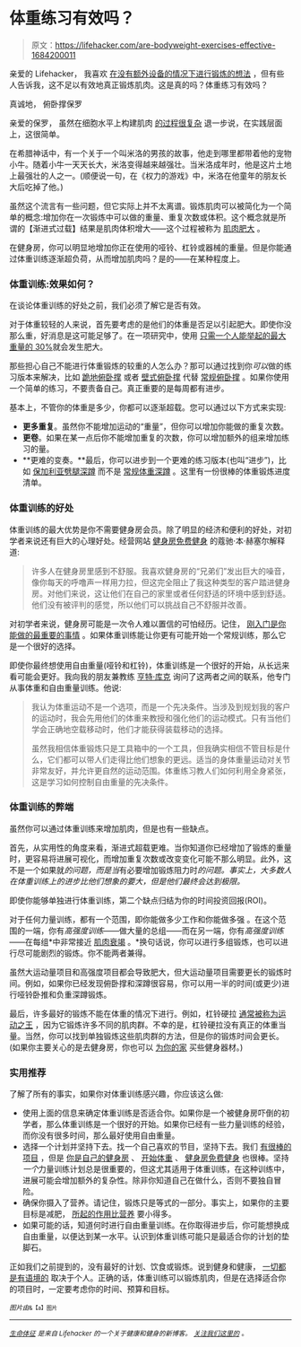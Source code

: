 # 体重练习有效吗？

> 原文：<https://lifehacker.com/are-bodyweight-exercises-effective-1684200011>

亲爱的 Lifehacker，
我喜欢 [在没有额外设备的情况下进行锻炼的想法](https://lifehacker.com/how-to-get-a-complete-workout-with-nothing-but-your-bod-5839197) ，但有些人告诉我，这不足以有效地真正锻炼肌肉。这是真的吗？体重练习有效吗？



真诚地，
俯卧撑保罗

亲爱的保罗，
虽然在细胞水平上构建肌肉 [的过程很复杂](http://www.simplyshredded.com/muscle-growth-part-1-the-science-behind-why-and-how-does-a-muscle-grow-and-get-stronger.html) 退一步说，在实践层面上，这很简单。

在希腊神话中，有一个关于一个叫米洛的男孩的故事，他走到哪里都带着他的宠物小牛。随着小牛一天天长大，米洛变得越来越强壮。当米洛成年时，他是这片土地上最强壮的人之一。(顺便说一句，在《权力的游戏》中，米洛在他童年的朋友长大后吃掉了他。)

虽然这个流言有一些问题，但它实际上并不太离谱。锻炼肌肉可以被简化为一个简单的概念:增加你在一次锻炼中可以做的重量、重复次数或体积。这个概念就是所谓的【渐进式过载】结果是肌肉体积增大——这个过程被称为 [肌肉肥大](http://en.wikipedia.org/wiki/Muscle_hypertrophy) 。

在健身房，你可以明显地增加你正在使用的哑铃、杠铃或器械的重量。但是你能通过体重训练逐渐超负荷，从而增加肌肉吗？是的——在某种程度上。

### 体重训练:效果如何？

在谈论体重训练的好处之前，我们必须了解它是否有效。

对于体重较轻的人来说，首先要考虑的是他们的体重是否足以引起肥大。即使你没那么重，好消息是这可能足够了。在一项研究中，使用 [只需一个人能举起的最大重量的 30%](http://www.ncbi.nlm.nih.gov/pmc/articles/PMC3404827/)就会发生肥大。

那些担心自己不能进行体重锻炼的较重的人怎么办？那可以通过找到你*可以*做的练习版本来解决，比如 [跪地俯卧撑](https://www.youtube.com/watch?v=I8PfgbmtmKs) 或者 [壁式俯卧撑](https://www.youtube.com/watch?v=a6YHbXD2XlU) 代替 [常规俯卧撑](https://lifehacker.com/how-to-do-the-perfect-push-up-5992941) 。如果你使用一个简单的练习，不要责备自己。真正重要的是每周都有进步。

基本上，不管你的体重是多少，你都可以逐渐超载。您可以通过以下方式来实现:

*   **更多重复**。虽然你不能增加运动的“重量”，但你可以增加你能做的重复次数。
*   **更卷**。如果在某一点后你不能增加重复的次数，你可以增加额外的组来增加练习的量。
*   **更难的变奏。**最后，你可以进步到一个更难的练习版本(也叫“进步”)，比如 [保加利亚劈腿深蹲](https://www.youtube.com/watch?v=RCWkvwz7DoU) 而不是 [常规体重深蹲](https://www.youtube.com/watch?v=p3g4wAsu0R4) 。这里有一份很棒的体重锻炼进度清单。

### **体重训练的好处**

体重训练的最大优势是你不需要健身房会员。除了明显的经济和便利的好处，对初学者来说还有巨大的心理好处。经营网站 [健身房免费健身](http://gymfreeworkouts.com/) 的蔻驰·本·赫塞尔解释道:

> 许多人在健身房里感到不舒服。我喜欢健身房的“兄弟们”发出巨大的噪音，像你每天的呼噜声一样用力拉，但这完全阻止了我这种类型的客户踏进健身房。对他们来说，这让他们在自己的家里或者任何舒适的环境中感到舒适。他们没有被评判的感觉，所以他们可以挑战自己不舒服并改善。

对初学者来说，健身房可能是一次令人难以置信的可怕经历。记住， [刚入门是你能做的最重要的事情](http://lifehacker.com/how-to-start-exercising-when-youre-already-overweight-1521317096) 。如果体重训练能让你更有可能开始一个常规训练，那么它是一个很好的选择。

即使你最终想使用自由重量(哑铃和杠铃)，体重训练是一个很好的开始，从长远来看可能会更好。我向我的朋友兼教练 [亨特·库克](https://www.facebook.com/pages/Hunter-Fitness/367614266607193) 询问了这两者之间的联系，他专门从事体重和自由重量训练。他说:

> 我认为体重运动不是一个选项，而是一个先决条件。当涉及到规划我的客户的运动时，我会先用他们的体重来教授和强化他们的运动模式。只有当他们学会正确地空载移动时，他们才能获得装载移动的选择。
> 
> 虽然我相信体重锻炼只是工具箱中的一个工具，但我确实相信不管目标是什么，它们都可以带人们走得比他们想象的更远。适当的身体重量运动对关节非常友好，并允许更自然的运动范围。体重练习教人们如何利用全身紧张，这是学习如何控制自由重量的先决条件。

### **体重训练的弊端**

虽然你可以通过体重训练来增加肌肉，但是也有一些缺点。

首先，从实用性的角度来看，渐进式超载更难。当你知道你已经增加了锻炼的重量时，更容易将进展可视化，而增加重复次数或改变变化可能不那么明显。此外，这不是一个如果就*的问题，而是当*有必要增加锻炼阻力时*的问题。事实上，大多数人在体重训练上的进步比他们想象的要大，但是他们最终会达到极限。*

即使你能够单独进行体重训练，第二个缺点归结为你的时间投资回报(ROI)。

对于任何力量训练，都有一个范围，即你能做多少工作和你能做多强 。在这个范围的一端，你有*高强度训练*——做大量的总组——而在另一端，你有*高强度训练*——在每组*中非常接近 [肌肉衰竭](http://en.wikipedia.org/wiki/Training_to_failure) 。*换句话说，你可以进行多组锻炼，也可以进行尽可能剧烈的锻炼。你不能两者兼得。

虽然大运动量项目和高强度项目都会导致肥大，但大运动量项目需要更长的锻炼时间。例如，如果你已经发现俯卧撑和深蹲很容易，你可以用一半的时间(或更少)进行哑铃卧推和负重深蹲锻炼。

最后，许多最好的锻炼不能在体重的情况下进行。例如，杠铃硬拉 [通常被称为运动之王](http://www.fitocracy.com/knowledge/starting-guide-deadlift-school/) ，因为它锻炼许多不同的肌肉群。不幸的是，杠铃硬拉没有真正的体重当量。当然，你可以找到单独锻炼这些肌肉群的方法，但是你的锻炼时间会更长。(如果你主要关心的是去健身房，你也可以 [为你的家](https://lifehacker.com/get-buff-not-broke-how-to-build-a-budget-friendly-hom-1460079368) 买些健身器材。)

### **实用推荐**

了解了所有的事实，如果你对体重训练感兴趣，你应该这么做:

*   使用上面的信息来确定体重训练是否适合你。如果你是一个被健身房吓倒的初学者，那么体重训练是一个很好的开始。如果你已经有一些力量训练的经验，而你没有很多时间，那么最好使用自由重量。
*   选择一个计划并坚持下去。找一个自己喜欢的节目，坚持下去。我们 [有很棒的项目](https://lifehacker.com/how-to-get-a-complete-workout-with-nothing-but-your-bod-5839197) ，但是 [你是自己的健身房](http://www.amazon.com/You-Are-Your-Own-Gym/dp/0345528581?asc_campaign=InlineText&asc_refurl=https://lifehacker.com/are-bodyweight-exercises-effective-1684200011&asc_source=&tag=kinjalifehackerlink-20) 、 [开始体重](http://www.startbodyweight.com/) 、 [健身房免费健身](http://gymfreeworkouts.com) 也很棒。坚持*一个*力量训练计划总是很重要的，但这尤其适用于体重训练，在这种训练中，进展可能会增加额外的复杂性。除非你知道自己在做什么，否则不要独自冒险。
*   确保你摄入了营养。请记住，锻炼只是等式的一部分。事实上，如果你的主要目标是减肥， [所起的作用比营养](http://vitals.lifehacker.com/exercise-vs-diet-which-is-more-important-for-weight-l-1677532039) 要小得多。
*   如果可能的话，知道何时进行自由重量训练。在你取得进步后，你可能想换成自由重量，以便达到某一水平。认识到体重训练可能只是最适合你的计划的垫脚石。

正如我们之前提到的，没有最好的计划、饮食或锻炼。说到健身和健康， [一切都是有语境的](http://vitals.lifehacker.com/health-is-not-binary-anything-can-be-healthy-or-unhe-1679941684) 取决于个人。正确的话，体重训练可以锻炼肌肉，但是在选择适合你的项目时，一定要考虑你的时间、预算和目标。

<small>*图片由*</small><small><small>&【a】图片<small></small></small></small>

* * *

*[*<small>生命体征</small>*](http://vitals.lifehacker.com/) <small>*是来自 Lifehacker 的一个关于健康和健身的新博客。*</small> [*<small>关注我们这里的</small>*](https://twitter.com/VitalsLH) <small>*。*</small>*